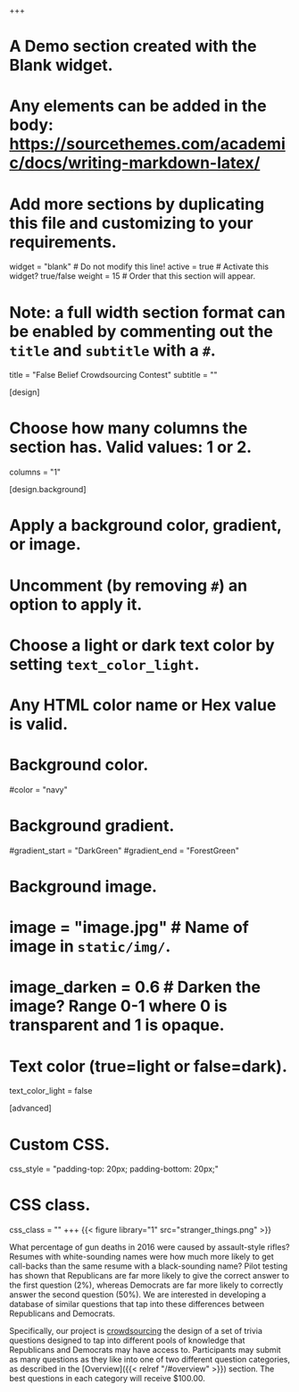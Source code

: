 +++
# A Demo section created with the Blank widget.
# Any elements can be added in the body: https://sourcethemes.com/academic/docs/writing-markdown-latex/
# Add more sections by duplicating this file and customizing to your requirements.

widget = "blank"  # Do not modify this line!
active = true  # Activate this widget? true/false
weight = 15  # Order that this section will appear.

# Note: a full width section format can be enabled by commenting out the `title` and `subtitle` with a `#`.
title = "False Belief Crowdsourcing Contest"
subtitle = ""

[design]
  # Choose how many columns the section has. Valid values: 1 or 2.
  columns = "1"

[design.background]
  # Apply a background color, gradient, or image.
  #   Uncomment (by removing `#`) an option to apply it.
  #   Choose a light or dark text color by setting `text_color_light`.
  #   Any HTML color name or Hex value is valid.

  # Background color.
  #color = "navy"

  # Background gradient.
  #gradient_start = "DarkGreen"
  #gradient_end = "ForestGreen"

  # Background image.
  # image = "image.jpg"  # Name of image in `static/img/`.
  # image_darken = 0.6  # Darken the image? Range 0-1 where 0 is transparent and 1 is opaque.

  # Text color (true=light or false=dark).
  text_color_light = false

[advanced]
 # Custom CSS.
 css_style = "padding-top: 20px; padding-bottom: 20px;"

 # CSS class.
 css_class = ""
+++
{{< figure library="1" src="stranger_things.png" >}}

What percentage of gun deaths in 2016 were caused by assault-style rifles?  Resumes with white-sounding names were how much more likely to get call-backs than the same resume with a black-sounding name?  Pilot testing has shown that Republicans are far more likely to give the correct answer to the first question (2%), whereas Democrats are far more likely to correctly answer the second question (50%). We are interested in developing a database of similar questions that tap into these differences between Republicans and Democrats.  

Specifically, our project is [crowdsourcing](https://en.wikipedia.org/wiki/Crowdsourcing) the design of a set of trivia questions designed to tap into different pools of knowledge that Republicans and Democrats may have access to. Participants may submit as many questions as they like into one of two different question categories, as described in the [Overview]({{< relref "/#overview" >}}) section.  The best questions in each category will receive $100.00.
